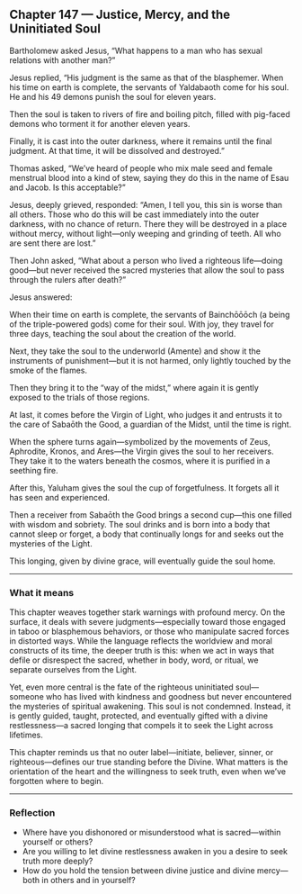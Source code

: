 ## Chapter 147 — Justice, Mercy, and the Uninitiated Soul

Bartholomew asked Jesus, “What happens to a man who has sexual relations with another man?”

Jesus replied, “His judgment is the same as that of the blasphemer. When his time on earth is complete, the servants of Yaldabaoth come for his soul. He and his 49 demons punish the soul for eleven years.

Then the soul is taken to rivers of fire and boiling pitch, filled with pig-faced demons who torment it for another eleven years.

Finally, it is cast into the outer darkness, where it remains until the final judgment. At that time, it will be dissolved and destroyed.”

Thomas asked, “We’ve heard of people who mix male seed and female menstrual blood into a kind of stew, saying they do this in the name of Esau and Jacob. Is this acceptable?”

Jesus, deeply grieved, responded: “Amen, I tell you, this sin is worse than all others. Those who do this will be cast immediately into the outer darkness, with no chance of return. There they will be destroyed in a place without mercy, without light—only weeping and grinding of teeth. All who are sent there are lost.”

Then John asked, “What about a person who lived a righteous life—doing good—but never received the sacred mysteries that allow the soul to pass through the rulers after death?”

Jesus answered:

When their time on earth is complete, the servants of Bainchōōōch (a being of the triple-powered gods) come for their soul. With joy, they travel for three days, teaching the soul about the creation of the world.

Next, they take the soul to the underworld (Amente) and show it the instruments of punishment—but it is not harmed, only lightly touched by the smoke of the flames.

Then they bring it to the “way of the midst,” where again it is gently exposed to the trials of those regions.

At last, it comes before the Virgin of Light, who judges it and entrusts it to the care of Sabaōth the Good, a guardian of the Midst, until the time is right.

When the sphere turns again—symbolized by the movements of Zeus, Aphrodite, Kronos, and Ares—the Virgin gives the soul to her receivers. They take it to the waters beneath the cosmos, where it is purified in a seething fire.

After this, Yaluham gives the soul the cup of forgetfulness. It forgets all it has seen and experienced.

Then a receiver from Sabaōth the Good brings a second cup—this one filled with wisdom and sobriety. The soul drinks and is born into a body that cannot sleep or forget, a body that continually longs for and seeks out the mysteries of the Light.

This longing, given by divine grace, will eventually guide the soul home.

---

### What it means

This chapter weaves together stark warnings with profound mercy. On the surface, it deals with severe judgments—especially toward those engaged in taboo or blasphemous behaviors, or those who manipulate sacred forces in distorted ways. While the language reflects the worldview and moral constructs of its time, the deeper truth is this: when we act in ways that defile or disrespect the sacred, whether in body, word, or ritual, we separate ourselves from the Light.

Yet, even more central is the fate of the righteous uninitiated soul—someone who has lived with kindness and goodness but never encountered the mysteries of spiritual awakening. This soul is not condemned. Instead, it is gently guided, taught, protected, and eventually gifted with a divine restlessness—a sacred longing that compels it to seek the Light across lifetimes.

This chapter reminds us that no outer label—initiate, believer, sinner, or righteous—defines our true standing before the Divine. What matters is the orientation of the heart and the willingness to seek truth, even when we’ve forgotten where to begin.

---

### Reflection

* Where have you dishonored or misunderstood what is sacred—within yourself or others?
* Are you willing to let divine restlessness awaken in you a desire to seek truth more deeply?
* How do you hold the tension between divine justice and divine mercy—both in others and in yourself?

